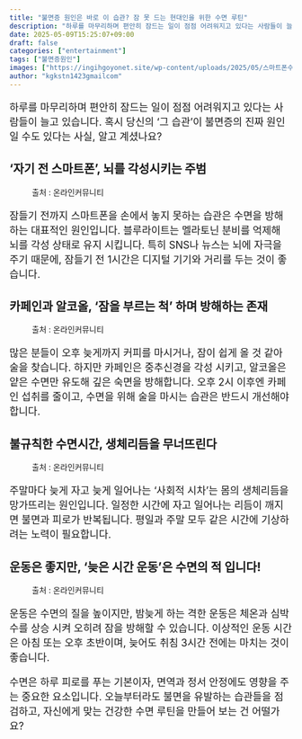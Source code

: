 ```yaml
---
title: "불면증 원인은 바로 이 습관? 잠 못 드는 현대인을 위한 수면 루틴"
description: "하루를 마무리하며 편안히 잠드는 일이 점점 어려워지고 있다는 사람들이 늘고 있습니다. 혹시 당신의 ‘그 습관’이 불면증의 진짜 원인일 수도 있다는 사실, 알고 계셨나요?"
date: 2025-05-09T15:25:07+09:00
draft: false
categories: ["entertainment"]
tags: ["불면증원인"]
images: ["https://ingihgoyonet.site/wp-content/uploads/2025/05/스마트폰수면방해-1024x683.jpg", "https://ingihgoyonet.site/wp-content/uploads/2025/05/카페인-576x1024.jpg", "https://ingihgoyonet.site/wp-content/uploads/2025/05/수면시간-1024x683.jpg", "https://ingihgoyonet.site/wp-content/uploads/2025/05/운동-3-1024x683.jpg"]
author: "kgkstn1423gmailcom"
---
```


<p style="font-size:18px">하루를 마무리하며 편안히 잠드는 일이 점점 어려워지고 있다는 사람들이 늘고 있습니다. 혹시 당신의 ‘그 습관’이 불면증의 진짜 원인일 수도 있다는 사실, 알고 계셨나요?</p> <h2 >‘자기 전 스마트폰’, 뇌를 각성시키는 주범</h2> <figure ><img src="https://ingihgoyonet.site/wp-content/uploads/2025/05/스마트폰수면방해-1024x683.jpg" alt="" style="aspect-ratio:16/9;object-fit:cover"/><figcaption >출처 : 온라인커뮤니티</figcaption></figure> <p style="font-size:18px">잠들기 전까지 스마트폰을 손에서 놓지 못하는 습관은 수면을 방해하는 대표적인 원인입니다. 블루라이트는 멜라토닌 분비를 억제해 뇌를 각성 상태로 유지 시킵니다. 특히 SNS나 뉴스는 뇌에 자극을 주기 때문에, 잠들기 전 1시간은 디지털 기기와 거리를 두는 것이 좋습니다.</p> <h2 >카페인과 알코올, ‘잠을 부르는 척’ 하며 방해하는 존재</h2> <figure ><img src="https://ingihgoyonet.site/wp-content/uploads/2025/05/카페인-576x1024.jpg" alt="" style="aspect-ratio:16/9;object-fit:cover"/><figcaption >출처 : 온라인커뮤니티</figcaption></figure> <p style="font-size:18px">많은 분들이 오후 늦게까지 커피를 마시거나, 잠이 쉽게 올 것 같아 술을 찾습니다. 하지만 카페인은 중추신경을 각성 시키고, 알코올은 얕은 수면만 유도해 깊은 숙면을 방해합니다. 오후 2시 이후엔 카페인 섭취를 줄이고, 수면을 위해 술을 마시는 습관은 반드시 개선해야 합니다.</p> <h2 >불규칙한 수면시간, 생체리듬을 무너뜨린다</h2> <figure ><img src="https://ingihgoyonet.site/wp-content/uploads/2025/05/수면시간-1024x683.jpg" alt="" /><figcaption >출처 : 온라인커뮤니티</figcaption></figure> <p style="font-size:18px">주말마다 늦게 자고 늦게 일어나는 ‘사회적 시차’는 몸의 생체리듬을 망가뜨리는 원인입니다. 일정한 시간에 자고 일어나는 리듬이 깨지면 불면과 피로가 반복됩니다. 평일과 주말 모두 같은 시간에 기상하려는 노력이 필요합니다.</p> <h2 >운동은 좋지만, ‘늦은 시간 운동’은 수면의 적 입니다!</h2> <figure ><img src="https://ingihgoyonet.site/wp-content/uploads/2025/05/운동-3-1024x683.jpg" alt="" style="aspect-ratio:16/9;object-fit:cover"/><figcaption >출처 : 온라인커뮤니티</figcaption></figure> <p style="font-size:18px">운동은 수면의 질을 높이지만, 밤늦게 하는 격한 운동은 체온과 심박수를 상승 시켜 오히려 잠을 방해할 수 있습니다. 이상적인 운동 시간은 아침 또는 오후 초반이며, 늦어도 취침 3시간 전에는 마치는 것이 좋습니다.</p> <p style="font-size:18px">수면은 하루 피로를 푸는 기본이자, 면역과 정서 안정에도 영향을 주는 중요한 요소입니다. 오늘부터라도 불면을 유발하는 습관들을 점검하고, 자신에게 맞는 건강한 수면 루틴을 만들어 보는 건 어떨가요?</p>